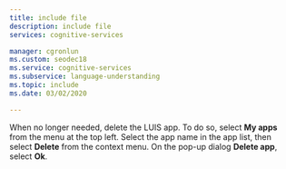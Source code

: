 ```yaml
---
title: include file
description: include file
services: cognitive-services

manager: cgronlun
ms.custom: seodec18
ms.service: cognitive-services
ms.subservice: language-understanding
ms.topic: include
ms.date: 03/02/2020

---
```



When no longer needed, delete the LUIS app. To do so, select **My apps** from the menu at the top left. Select the app name in the app list, then select **Delete** from the context menu. On the pop-up dialog **Delete app**, select **Ok**.
